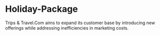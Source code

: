 # Holiday-Package
Trips &amp; Travel.Com aims to expand its customer base by introducing new offerings while addressing inefficiencies in marketing costs. 

